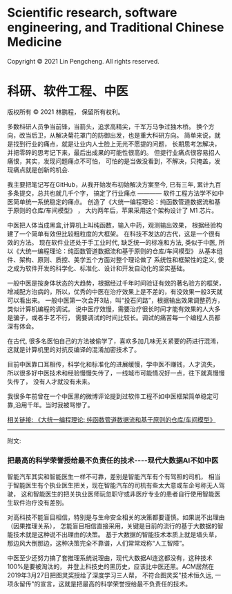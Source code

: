 # Scientific research, software engineering, and Traditional Chinese Medicine

Copyright © 2021 Lin Pengcheng. All rights reserved.

# 科研、软件工程、中医

版权所有 © 2021 林鹏程， 保留所有权利。

多数科研人员争当前锋，当箭头，追求高精尖，千军万马争过独木桥。
换个方向，改当后卫，从解决菊花罩门的防御出发，也是重大科研方向。
简单来说，就是找到行业的痛点，就是让业内人士脸上无光不愿提的问题，
长期思考怎解决，并把零碎的思考记下来，最后出成果的可能性很高的。
但提行业痛点很容易招人痛恨，其实，发现问题痛点不可怕，
可怕的是当做没看到，不解决，只掩盖，发现痛点就是创新的机会.

我主要把笔记写在GitHub，从我开始发布初始解决方案至今, 已有三年, 
累计九百多条提交，总共也就几千个字，
搞定了行业痛点 ———— 软件工程方法学不如中医简单统一系统稳定的痛点。
创造了《大统一编程理论：纯函数管道数据流和基于原则的仓库/车间模型》 ，
大约两年后，苹果采用这个架构设计了 M1 芯片。

中医把人体当成黑盒,计算机上叫纯函数，输入中药，观测输出效果，
根据经验构建了一个简单有效但比较粗粒度的大框架。
在科技不发达的古代，这是一个很有效的方法。
现在软件业还处于手工业时代, 缺乏统一的标准和方法, 类似于中医,
所以《大统一编程理论：纯函数管道数据流和基于原则的仓库/车间模型》 
从基本组件、架构、原则、质控、美学五个方面对整个理论做了
系统性和框架性的定义, 使之成为软件开发的科学化、标准化、设计和开发自动化的坚实基础。

一般中医是按身体状态的大趋势，根据经过千年时间验证有效的著名验方的框架，
增减配方治病的，所以，优秀的中医在治疗效果上是不差的，有没效果一般3天就可以看出来。
一般中医第一次会开3贴，叫“投石问路”，根据输出效果调整药方，类似计算机编程的调试。
说中医疗效慢，需要治疗很长时间才能有效果的人大多是骗子，或者手艺不行，
需要调试的时间比较长。调试的痛苦每一个编程人员都深有体会。

在古代, 很多名医怕自己的方法被偷学了，喜欢多加几味无关紧要的药进行混淆，
这就是计算机里的对抗反编译的混淆加密技术了。

目前中医靠口耳相传，科学化和标准化的进展缓慢，学中医不赚钱，人才流失，
所以很多好中医技术和经验慢慢失传了，一线城市可能情况好一点，往下就真慢慢失传了，
没有人才就没有未来。

我很多年前曾在一个中医黑的微博评论提到过软件工程不如中医框架简单稳定可靠,沿用千年。当时我被骂惨了。

[相关链接: 《大统一编程理论: 纯函数管道数据流和基于原则的仓库/车间模型》](https://github.com/linpengcheng/PurefunctionPipelineDataflow)

----

附文:

### 把最高的科学荣誉授给最不负责任的技术----现代大数据AI不如中医

智能汽车其实和智能医生一样不可靠，差别是智能汽车有个有驾照的司机，
相当于智能医生有个执业医生把关，现在智能汽车的司机有些太大意或车企号称无人驾驶，
这和智能医生的把关执业医师玩忽职守或非医疗专业的患者自行使用智能医生软件治疗没有差别。

对高科技不能盲目相信，特别是与生命安全相关的决策都要谨慎。如果说不出理由（因果推理关系），
怎能盲目相信直接采用，关键是目前的流行的基于大数据的智能技术就是这种说不出理由的决策。
基于大数据的智能技术本质上就是墙头草，那边风大倒那边，这种决策完全不靠谱，人们常常戏称“人工智障”。

中医至少还努力搞了套推理系统说理由，现代大数据AI连这都没有，这种技术100%是要被淘汰的，
并登上科技史的黑历史，应该比中医还黑。ACM居然在2019年3月27日把图灵奖授给了深度学习三人帮，
不符合图灵奖"技术恒久远, 一项永留传"的宣言，这就是把最高的科学荣誉授给最不负责任的技术。
